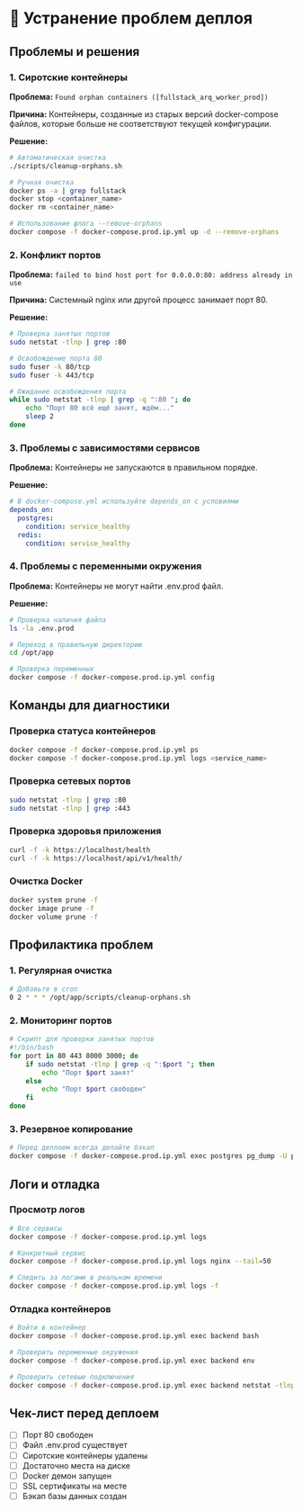 # 🔧 Устранение проблем деплоя

## Проблемы и решения

### 1. Сиротские контейнеры

**Проблема:** `Found orphan containers ([fullstack_arq_worker_prod])`

**Причина:** Контейнеры, созданные из старых версий docker-compose файлов, которые больше не соответствуют текущей конфигурации.

**Решение:**

```bash
# Автоматическая очистка
./scripts/cleanup-orphans.sh

# Ручная очистка
docker ps -a | grep fullstack
docker stop <container_name>
docker rm <container_name>

# Использование флага --remove-orphans
docker compose -f docker-compose.prod.ip.yml up -d --remove-orphans
```

### 2. Конфликт портов

**Проблема:** `failed to bind host port for 0.0.0.0:80: address already in use`

**Причина:** Системный nginx или другой процесс занимает порт 80.

**Решение:**

```bash
# Проверка занятых портов
sudo netstat -tlnp | grep :80

# Освобождение порта 80
sudo fuser -k 80/tcp
sudo fuser -k 443/tcp

# Ожидание освобождения порта
while sudo netstat -tlnp | grep -q ":80 "; do
    echo "Порт 80 всё ещё занят, ждём..."
    sleep 2
done
```

### 3. Проблемы с зависимостями сервисов

**Проблема:** Контейнеры не запускаются в правильном порядке.

**Решение:**

```yaml
# В docker-compose.yml используйте depends_on с условиями
depends_on:
  postgres:
    condition: service_healthy
  redis:
    condition: service_healthy
```

### 4. Проблемы с переменными окружения

**Проблема:** Контейнеры не могут найти .env.prod файл.

**Решение:**

```bash
# Проверка наличия файла
ls -la .env.prod

# Переход в правильную директорию
cd /opt/app

# Проверка переменных
docker compose -f docker-compose.prod.ip.yml config
```

## Команды для диагностики

### Проверка статуса контейнеров

```bash
docker compose -f docker-compose.prod.ip.yml ps
docker compose -f docker-compose.prod.ip.yml logs <service_name>
```

### Проверка сетевых портов

```bash
sudo netstat -tlnp | grep :80
sudo netstat -tlnp | grep :443
```

### Проверка здоровья приложения

```bash
curl -f -k https://localhost/health
curl -f -k https://localhost/api/v1/health/
```

### Очистка Docker

```bash
docker system prune -f
docker image prune -f
docker volume prune -f
```

## Профилактика проблем

### 1. Регулярная очистка

```bash
# Добавьте в cron
0 2 * * * /opt/app/scripts/cleanup-orphans.sh
```

### 2. Мониторинг портов

```bash
# Скрипт для проверки занятых портов
#!/bin/bash
for port in 80 443 8000 3000; do
    if sudo netstat -tlnp | grep -q ":$port "; then
        echo "Порт $port занят"
    else
        echo "Порт $port свободен"
    fi
done
```

### 3. Резервное копирование

```bash
# Перед деплоем всегда делайте бэкап
docker compose -f docker-compose.prod.ip.yml exec postgres pg_dump -U postgres vk_parser > backup_$(date +%Y%m%d_%H%M%S).sql
```

## Логи и отладка

### Просмотр логов

```bash
# Все сервисы
docker compose -f docker-compose.prod.ip.yml logs

# Конкретный сервис
docker compose -f docker-compose.prod.ip.yml logs nginx --tail=50

# Следить за логами в реальном времени
docker compose -f docker-compose.prod.ip.yml logs -f
```

### Отладка контейнеров

```bash
# Войти в контейнер
docker compose -f docker-compose.prod.ip.yml exec backend bash

# Проверить переменные окружения
docker compose -f docker-compose.prod.ip.yml exec backend env

# Проверить сетевые подключения
docker compose -f docker-compose.prod.ip.yml exec backend netstat -tlnp
```

## Чек-лист перед деплоем

- [ ] Порт 80 свободен
- [ ] Файл .env.prod существует
- [ ] Сиротские контейнеры удалены
- [ ] Достаточно места на диске
- [ ] Docker демон запущен
- [ ] SSL сертификаты на месте
- [ ] Бэкап базы данных создан
